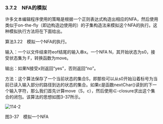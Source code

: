 ### 3.7.2　NFA的模拟

许多文本编辑程序使用的策略是根据一个正则表达式构造出相应的NFA，然后使用类似于on-the-fly（即边构造边使用的）的子集构造法来模拟这个NFA的执行。这种模拟执行方法将在下面给出。

算法3.22　模拟一个NFA的执行。

输入：一个以文件结束符eof结尾的输入串x。一个NFA N，其开始状态为s0，接受状态集为 F，转换函数为move。

输出：如果N接受x则返回“yes”，否则返回“no”。

方法：这个算法保存了一个当前状态的集合S，即那些可以从s0开始沿着标号为当前已读入输入部分的路径到达的状态的集合。如果c是函数nextChar()读到的下一个输入字符，那么我们首先计算move（S，c），然后使用∈-closure求出这个集合的闭包。该算法的思想如图3-37所示。

![114-2](../Images/image04100.jpeg)

图3-37　模拟一个NFA